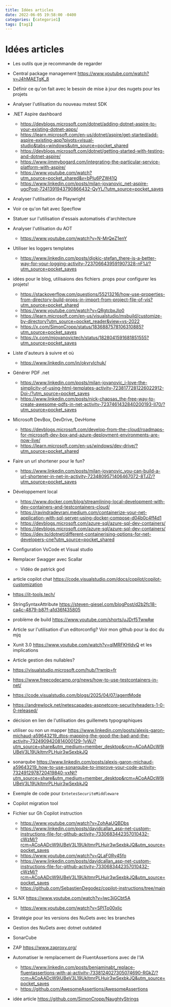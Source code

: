 ```yaml
---
title: Idées articles
date: 2022-06-05 19:58:00 -0400
categories: [categorie1]
tags: [tag1]
---
```


# Idées articles

- Les outils que je recommande de regarder
- Central package management <https://www.youtube.com/watch?v=J4hMAETgK_8>
- Définir ce qu'on fait avec le besoin de mise à jour des nugets pour les projets
- Analyser l'utilisation du nouveau mstest SDK
- .NET Aspire dashboard
  - <https://devblogs.microsoft.com/dotnet/adding-dotnet-aspire-to-your-existing-dotnet-apps/>
  - <https://learn.microsoft.com/en-us/dotnet/aspire/get-started/add-aspire-existing-app?pivots=visual-studio&tabs=windows&utm_source=pocket_shared>
  - <https://devblogs.microsoft.com/dotnet/getting-started-with-testing-and-dotnet-aspire/>
  - <https://www.jimmybogard.com/integrating-the-particular-service-platform-with-aspire/>
  - <https://www.youtube.com/watch?utm_source=pocket_shared&v=bPIu6PZW41Q>
  - <https://www.linkedin.com/posts/milan-jovanovic_net-aspire-ugcPost-7241391943790866432-QyYL/?utm_source=pocket_saves>
- Analyser l'utilisation de Playwright
- Voir ce qu'on fait avec Specflow
- Statuer sur l'utilisation d'essais automatisés d'architecture
- Analyser l'utilisation du AOT
  - <https://www.youtube.com/watch?v=N-MrQeZ1enY>
- Utiliser les loggers templates
  - <https://www.linkedin.com/posts/djokic-stefan_there-is-a-better-way-for-your-logging-activity-7237066439591907328-nF1J/?utm_source=pocket_saves>
- idées pour le blog, utilisaions des fichiers .props pour configurer les projets!
  - <https://stackoverflow.com/questions/55213216/how-use-properties-from-directory-build-props-in-import-from-project-file-of-vis?utm_source=pocket_shared>
  - <https://www.youtube.com/watch?v=QRgtcbxJlo0>
  - <https://learn.microsoft.com/en-us/visualstudio/msbuild/customize-by-directory?utm_source=pocket_reader&view=vs-2022>
  - <https://x.com/SimonCropp/status/1836887578106310885?utm_source=pocket_saves>
  - <https://x.com/mjovanovictech/status/1828041591681851555?utm_source=pocket_saves>
- Liste d'auteurs à suivre et où
  - <https://www.linkedin.com/in/okyrylchuk/>
- Générer PDF .net
  - <https://www.linkedin.com/posts/milan-jovanovic_i-love-the-simplicity-of-using-html-templates-activity-7238177281226022912-Doi-/?utm_source=pocket_saves>
  - <https://www.linkedin.com/posts/nick-chapsas_the-free-way-to-create-awesome-pdfs-in-net-activity-7237461432840200193-II70/?utm_source=pocket_saves>
- Microsoft DevBox, DevDrive, DevHome
  - <https://devblogs.microsoft.com/develop-from-the-cloud/roadmaps-for-microsoft-dev-box-and-azure-deployment-environments-are-now-live/>
  - <https://learn.microsoft.com/en-us/windows/dev-drive/?utm_source=pocket_shared>
- Faire un url shortener pour le fun?
  - <https://www.linkedin.com/posts/milan-jovanovic_you-can-build-a-url-shortener-in-net-in-activity-7234809571406467072-8TJZ/?utm_source=pocket_saves>
- Développement local
  - <https://www.docker.com/blog/streamlining-local-development-with-dev-containers-and-testcontainers-cloud/>
  - <https://ravindradevrani.medium.com/containerize-your-net-application-with-sql-server-using-docker-compose-d04b0c4ff4d1>
  - <https://devblogs.microsoft.com/azure-sql/azure-sql-dev-containers/>
  - <https://devblogs.microsoft.com/azure-sql/azure-sql-dev-containers/>
  - <https://dev.to/dotnet/different-containerising-options-for-net-developers-cne?utm_source=pocket_shared>
- Configuration VsCode et Visual studio
- Remplacer Swagger avec Scallar
  - Vidéo de patrick god
- article copilot chat https://code.visualstudio.com/docs/copilot/copilot-customization
- <https://it-tools.tech/>
- StringSyntaxAttribute <https://steven-giesel.com/blogPost/d2b2fc18-ca4c-4879-b87f-a1d36f435805>
- problème de build <https://www.youtube.com/shorts/uJDrf5TwwAw>
- Article sur l'utilisation d'un editorconfig? Voir mon github pour la doc du mjq
- Xunit 3.0 <https://www.youtube.com/watch?v=qIMRFKHldvQ> et les implications
- Article gestion des nullables?
- https://visualstudio.microsoft.com/hub/?rwnlp=fr
- https://www.freecodecamp.org/news/how-to-use-testcontainers-in-net/
- https://code.visualstudio.com/blogs/2025/04/07/agentMode
- https://andrewlock.net/netescapades-aspnetcore-securityheaders-1-0-0-released/
- décision en lien de l'utilisation des guillemets typographiques
- utiliser ou non un mapper <https://www.linkedin.com/posts/alexis-garon-michaud-a59643219_dtos-mapping-the-good-the-bad-and-the-activity-7324909420814000129-1yWJ?utm_source=share&utm_medium=member_desktop&rcm=ACoAADcW9iUBeV3L19UkltmrPLHuir3wSexbkJQ>
- sonarqube <https://www.linkedin.com/posts/alexis-garon-michaud-a59643219_how-to-use-sonarqube-to-improve-your-code-activity-7324912978720419840-vxNt?utm_source=share&utm_medium=member_desktop&rcm=ACoAADcW9iUBeV3L19UkltmrPLHuir3wSexbkJQ>
- Exemple de code pour `EntetesSecuriteMiddleware`

- Copilot migration tool
- Fichier sur Gh Copilot instruction
  - <https://www.youtube.com/watch?v=ZohAaUQBDbs>
  - <https://www.linkedin.com/posts/davidcallan_asp-net-custom-instructions-file-for-github-activity-7330683442357010432-cWzM/?rcm=ACoAADcW9iUBeV3L19UkltmrPLHuir3wSexbkJQ&utm_source=pocket_saves>
  - <https://www.youtube.com/watch?v=QLaF0Ry45fo>
  - <https://www.linkedin.com/posts/davidcallan_asp-net-custom-instructions-file-for-github-activity-7330683442357010432-cWzM/?rcm=ACoAADcW9iUBeV3L19UkltmrPLHuir3wSexbkJQ&utm_source=pocket_saves>
  - <https://github.com/SebastienDegodez/copilot-instructions/tree/main>
- SLNX <https://www.youtube.com/watch?v=Iwc3jGCbt5A>
  - https://www.youtube.com/watch?v=SPITo00xlic
- Stratégie pour les versions des NuGets avec les branches
- Gestion des NuGets avec dotnet outdated
- SonarCube
- ZAP <https://www.zaproxy.org/>
- Automatiser le remplacement de FluentAssertions avec de l'IA
  - <https://www.linkedin.com/posts/benjaminabt_replace-fluentassertions-with-ai-activity-7338124027305074690-RGkZ/?rcm=ACoAADcW9iUBeV3L19UkltmrPLHuir3wSexbkJQ&utm_source=pocket_saves>
  - https://github.com/AwesomeAssertions/AwesomeAssertions
- idée article <https://github.com/SimonCropp/NaughtyStrings>
